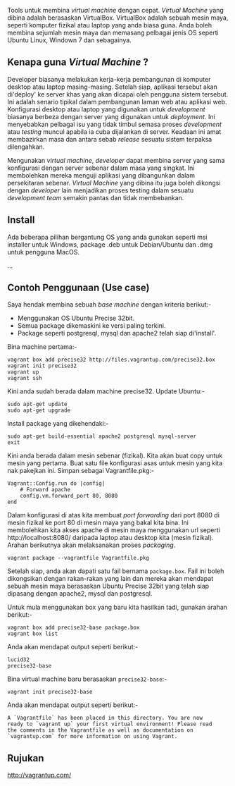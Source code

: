 Tools untuk membina _virtual machine_ dengan cepat. _Virtual Machine_ yang 
dibina adalah berasaskan VirtualBox. VirtualBox adalah sebuah mesin maya, 
seperti komputer fizikal atau laptop yang anda biasa guna. Anda boleh membina 
sejumlah mesin maya dan memasang pelbagai jenis OS seperti Ubuntu Linux, 
Windown 7 dan sebagainya.

## Kenapa guna _Virtual Machine_ ?
Developer biasanya melakukan kerja-kerja pembangunan di komputer desktop atau 
laptop masing-masing. Setelah siap, aplikasi tersebut akan di'deploy' ke server 
khas yang akan dicapai oleh pengguna sistem tersebut. Ini adalah senario 
tipikal dalam pembangunan laman web atau aplikasi web. Konfigurasi desktop atau 
laptop yang digunakan untuk _development_ biasanya berbeza dengan server yang 
digunakan untuk _deployment_. Ini menyebabkan pelbagai isu yang tidak timbul 
semasa proses _development_ atau _testing_ muncul apabila ia cuba dijalankan di 
server. Keadaan ini amat membazirkan masa dan antara sebab _release_ sesuatu 
sistem terpaksa dilengahkan. 

Mengunakan _virtual machine_, _developer_ dapat membina server yang sama 
konfigurasi dengan server sebenar dalam masa yang singkat. Ini membolehkan 
mereka menguji aplikasi yang dibangunkan dalam persekitaran sebenar. _Virtual 
Machine_ yang dibina itu juga boleh dikongsi dengan _developer_ lain menjadikan 
proses testing dalam sesuatu _development team_ semakin pantas dan tidak 
membebankan.

## Install
Ada beberapa pilihan bergantung OS yang anda gunakan seperti msi installer 
untuk Windows, package .deb untuk Debian/Ubuntu dan .dmg untuk pengguna MacOS.

...

## Contoh Penggunaan (Use case)
Saya hendak membina sebuah _base machine_ dengan kriteria berikut:-

* Menggunakan OS Ubuntu Precise 32bit.
* Semua package dikemaskini ke versi paling terkini.
* Package seperti postgresql, mysql dan apache2 telah siap di'install'.

Bina machine pertama:-
    
    vagrant box add precise32 http://files.vagrantup.com/precise32.box
    vagrant init precise32
    vagrant up
    vagrant ssh

Kini anda sudah berada dalam machine precise32. Update Ubuntu:-

    sudo apt-get update
    sudo apt-get upgrade

Install package yang dikehendaki:-

    sudo apt-get build-essential apache2 postgresql mysql-server
    exit

Kini anda berada dalam mesin sebenar (fizikal). Kita akan buat copy
untuk mesin yang pertama. Buat satu file konfigurasi asas untuk mesin yang
kita nak pakejkan ini. Simpan sebagai Vagrantfile.pkg:-

    Vagrant::Config.run do |config|
        # Forward apache
        config.vm.forward_port 80, 8080
    end

Dalam konfigurasi di atas kita membuat _port forwarding_ dari port 8080 di
mesin fizikal ke port 80 di mesin maya yang bakal kita bina. Ini membolehkan
kita akses apache di mesin maya menggunakan url seperti http://localhost:8080/
daripada laptop atau desktop kita (mesin fizikal). Arahan berikutnya akan
melaksanakan proses _packaging_.

    vagrant package --vagrantfile Vagrantfile.pkg

Setelah siap, anda akan dapati satu fail bernama `package.box`. Fail ini boleh
dikongsikan dengan rakan-rakan yang lain dan mereka akan mendapat sebuah mesin
maya berasaskan Ubuntu Precise 32bit yang telah siap dipasang dengan apache2,
mysql dan postgresql.

Untuk mula menggunakan box yang baru kita hasilkan tadi, gunakan arahan berikut:-

    vagrant box add precise32-base package.box
    vagrant box list

Anda akan mendapat output seperti berikut:-

    lucid32
    precise32-base

Bina virtual machine baru berasaskan `precise32-base`:-

    vagrant init precise32-base

Anda akan mendapat output seperti berikut:-

    A `Vagrantfile` has been placed in this directory. You are now
    ready to `vagrant up` your first virtual environment! Please read
    the comments in the Vagrantfile as well as documentation on
    `vagrantup.com` for more information on using Vagrant.

## Rujukan
http://vagrantup.com/
